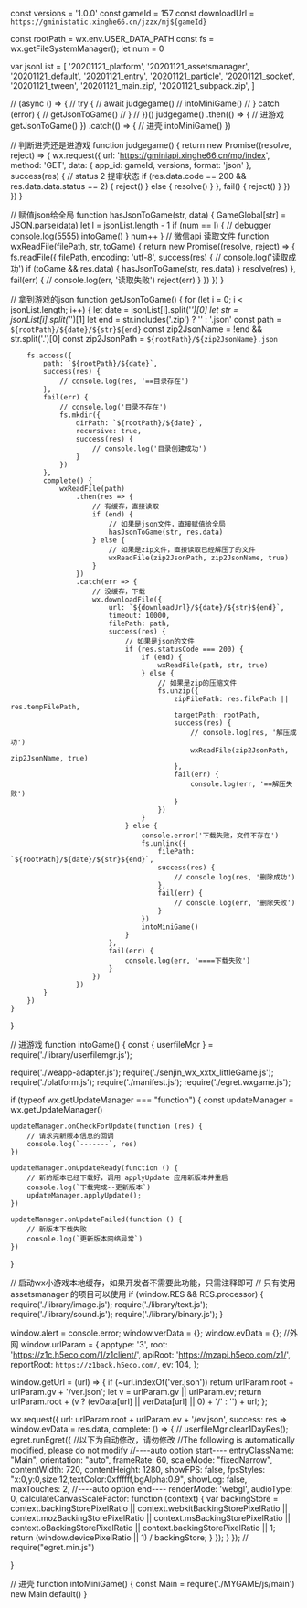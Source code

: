const versions = '1.0.0'
const gameId = 157
const downloadUrl = `https://gministatic.xinghe66.cn/jzzx/mj${gameId}`

const rootPath = wx.env.USER_DATA_PATH
const fs = wx.getFileSystemManager();
let num = 0

var jsonList = [
	'20201121_platform',
	'20201121_assetsmanager',
	'20201121_default',
	'20201121_entry',
	'20201121_particle',
	'20201121_socket',
	'20201121_tween',
	'20201121_main.zip',
	'20201121_subpack.zip',
]

// (async () => {
// 	try {
// 		await judgegame()
// 		intoMiniGame()
// 	} catch (error) {
// 		getJsonToGame()
// 	}
// })()
judgegame()
	.then(() => {
		// 进游戏
		getJsonToGame()
	})
	.catch(() => {
		// 进壳
		intoMiniGame()
	})

// 判断进壳还是进游戏
function judgegame() {
	return new Promise((resolve, reject) => {
		wx.request({
			url: 'https://gminiapi.xinghe66.cn/mp/index',
			method: 'GET',
			data: {
				app_id: gameId,
				versions,
				format: 'json'
			},
			success(res) {
				// status 2 提审状态
				if (res.data.code == 200 && res.data.data.status == 2) {
					reject()
				} else {
					resolve()
				}
			},
			fail() {
				reject()
			}
		})
	})
}

// 赋值json给全局
function hasJsonToGame(str, data) {
	GameGlobal[str] = JSON.parse(data)
	let l = jsonList.length - 1
	if (num == l) {
		// debugger
		console.log(5555)
		intoGame()
	}
	num++
}
// 微信api 读取文件
function wxReadFile(filePath, str, toGame) {
	return new Promise((resolve, reject) => {
		fs.readFile({
			filePath,
			encoding: 'utf-8',
			success(res) {
				// console.log('读取成功')
				if (toGame && res.data) {
					hasJsonToGame(str, res.data)
				}
				resolve(res)
			},
			fail(err) {
				// console.log(err, '读取失败')
				reject(err)
			}
		})
	})
}

// 拿到游戏的json
function getJsonToGame() {
	for (let i = 0; i < jsonList.length; i++) {
		let date = jsonList[i].split('_')[0]
		let str = jsonList[i].split('_')[1]
		let end = str.includes('.zip') ? '' : '.json'
		const path = `${rootPath}/${date}/${str}${end}`
		const zip2JsonName = !end && str.split('.')[0]
		const zip2JsonPath = `${rootPath}/${zip2JsonName}.json`

		fs.access({
			path: `${rootPath}/${date}`,
			success(res) {
				// console.log(res, '==目录存在')
			},
			fail(err) {
				// console.log('目录不存在')
				fs.mkdir({
					dirPath: `${rootPath}/${date}`,
					recursive: true,
					success(res) {
						// console.log('目录创建成功')
					}
				})
			},
			complete() {
				wxReadFile(path)
					.then(res => {
						// 有缓存，直接读取
						if (end) {
							// 如果是json文件，直接赋值给全局
							hasJsonToGame(str, res.data)
						} else {
							// 如果是zip文件，直接读取已经解压了的文件
							wxReadFile(zip2JsonPath, zip2JsonName, true)
						}
					})
					.catch(err => {
						// 没缓存，下载
						wx.downloadFile({
							url: `${downloadUrl}/${date}/${str}${end}`,
							timeout: 10000,
							filePath: path,
							success(res) {
								// 如果是json的文件
								if (res.statusCode === 200) {
									if (end) {
										wxReadFile(path, str, true)
									} else {
										// 如果是zip的压缩文件
										fs.unzip({
											zipFilePath: res.filePath || res.tempFilePath,
											targetPath: rootPath,
											success(res) {
												// console.log(res, '解压成功')
												wxReadFile(zip2JsonPath, zip2JsonName, true)
											},
											fail(err) {
												console.log(err, '==解压失败')
											}
										})
									}
								} else {
									console.error('下载失败，文件不存在')
									fs.unlink({
										filePath: `${rootPath}/${date}/${str}${end}`,
										success(res) {
											// console.log(res, '删除成功')
										},
										fail(err) {
											// console.log(err, '删除失败')
										}
									})
									intoMiniGame()
								}
							},
							fail(err) {
								console.log(err, '====下载失败')
							}
						})
					})
			}
		})
	}
}


// 进游戏
function intoGame() {
	const { userfileMgr } = require('./library/userfilemgr.js');

require('./weapp-adapter.js');
require('./senjin_wx_xxtx_littleGame.js');
require('./platform.js');
require('./manifest.js');
require('./egret.wxgame.js');

if (typeof wx.getUpdateManager === "function") {
	const updateManager = wx.getUpdateManager()

	updateManager.onCheckForUpdate(function (res) {
		// 请求完新版本信息的回调
		console.log(`-------`, res)
	})

	updateManager.onUpdateReady(function () {
		// 新的版本已经下载好，调用 applyUpdate 应用新版本并重启
		console.log(`下载完成--更新版本`)
		updateManager.applyUpdate();
	})

	updateManager.onUpdateFailed(function () {
		// 新版本下载失败
		console.log(`更新版本网络异常`)
	})
}

// 启动wx小游戏本地缓存，如果开发者不需要此功能，只需注释即可
// 只有使用 assetsmanager 的项目可以使用
if (window.RES && RES.processor) {
	require('./library/image.js');
	require('./library/text.js');
	require('./library/sound.js');
	require('./library/binary.js');
}

window.alert = console.error;
window.verData = {};
window.evData = {};
//外网
window.urlParam = {
	apptype: '3',
	root: 'https://z1c.h5eco.com/1/z1client/',
	apiRoot: 'https://mzapi.h5eco.com/z1/',
	reportRoot: `https://z1back.h5eco.com/`,
	ev: 104,
};

window.getUrl = (url) => {
	if (~url.indexOf('ver.json')) return urlParam.root + urlParam.gv + '/ver.json';
	let v = urlParam.gv || urlParam.ev;
	return urlParam.root + (v ? (evData[url] || verData[url] || 0) + '/' : '') + url;
};

wx.request({
	url: urlParam.root + urlParam.ev + '/ev.json',
	success: res => window.evData = res.data,
	complete: () => {
		// userfileMgr.clear1DayRes();
		egret.runEgret({
			//以下为自动修改，请勿修改
			//The following is automatically modified, please do not modify
			//----auto option start----
			entryClassName: "Main",
			orientation: "auto",
			frameRate: 60,
			scaleMode: "fixedNarrow",
			contentWidth: 720,
			contentHeight: 1280,
			showFPS: false,
			fpsStyles: "x:0,y:0,size:12,textColor:0xffffff,bgAlpha:0.9",
			showLog: false,
			maxTouches: 2,
			//----auto option end----
			renderMode: 'webgl',
			audioType: 0,
			calculateCanvasScaleFactor: function (context) {
				var backingStore = context.backingStorePixelRatio ||
					context.webkitBackingStorePixelRatio ||
					context.mozBackingStorePixelRatio ||
					context.msBackingStorePixelRatio ||
					context.oBackingStorePixelRatio ||
					context.backingStorePixelRatio || 1;
				return (window.devicePixelRatio || 1) / backingStore;
			}
		});
	}
});
// require("egret.min.js")

}

// 进壳
function intoMiniGame() {
	const Main = require('./MYGAME/js/main')
	new Main.default()
}